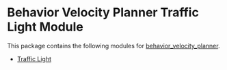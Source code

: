 # Behavior Velocity Planner Traffic Light Module

This package contains the following modules for [behavior_velocity_planner](../behavior_velocity_planner/README.md).

- [Traffic Light](./docs/traffic-light-design.md)
